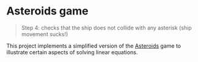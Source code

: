 # Asteroids game
> Step 4: checks that the ship does not collide with any asterisk (ship movement sucks!)

This project implements a simplified version of the [Asteroids](https://en.wikipedia.org/wiki/Asteroids_(video_game)) game to illustrate certain aspects of solving linear equations.
